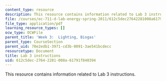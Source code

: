 ```yaml
---
content_type: resource
description: This resource contains information related to Lab 3 instructions.
file: /courses/ec-711-d-lab-energy-spring-2011/612c5dec27642281008a61791f840394_MITEC_711S11_lab3.pdf
file_type: application/pdf
learning_resource_types: []
ocw_type: OCWFile
parent_title: 'Week 3:  Lighting, Biogas'
parent_type: CourseSection
parent_uid: 70e2edb1-3971-cd3b-0091-3ae541bcdecc
resourcetype: Document
title: Lab 3 instructions
uid: 612c5dec-2764-2281-008a-61791f840394
---
```

This resource contains information related to Lab 3 instructions.

